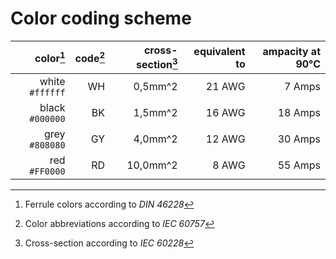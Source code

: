 # Color coding scheme

color[^1]   	| code[^2]  | cross-section[^3] | equivalent to | ampacity at 90°C  |
---------------:|----------:|------------------:|--------------:|------------------:|
white `#ffffff` | WH        |  0,5mm^2          | 21 AWG        |  7 Amps           |
black `#000000` | BK        |  1,5mm^2          | 16 AWG        | 18 Amps           |
grey  `#808080` | GY        |  4,0mm^2          | 12 AWG        | 30 Amps           |
red   `#FF0000` | RD        | 10,0mm^2          |  8 AWG        | 55 Amps           |



[^1]: Ferrule colors according to *DIN 46228*
[^2]: Color abbreviations according to *IEC 60757*
[^3]: Cross-section according to *IEC 60228*


